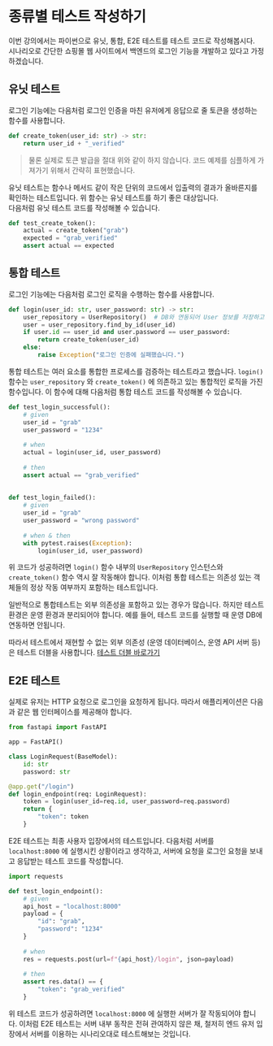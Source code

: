 # 종류별 테스트 작성하기

이번 강의에서는 파이썬으로 유닛, 통합, E2E 테스트를 테스트 코드로 작성해봅시다.  
시나리오로 간단한 쇼핑몰 웹 사이트에서 백엔드의 로그인 기능을 개발하고 있다고 가정하겠습니다. 

## 유닛 테스트

로그인 기능에는 다음처럼 로그인 인증을 마친 유저에게 응답으로 줄 토큰을 생성하는 함수를 사용합니다.

```python
def create_token(user_id: str) -> str:
    return user_id + "_verified"
```

> 물론 실제로 토큰 발급을 절대 위와 같이 하지 않습니다. 코드 예제를 심플하게 가져가기 위해서 간략히 표현했습니다.

유닛 테스트는 함수나 메서드 같이 작은 단위의 코드에서 입출력의 결과가 올바른지를 확인하는 테스트입니다. 위 함수는 유닛 테스트를 하기 좋은 대상입니다.  
다음처럼 유닛 테스트 코드를 작성해볼 수 있습니다.

```python
def test_create_token():
    actual = create_token("grab")
    expected = "grab_verified"
    assert actual == expected
```


## 통합 테스트

로그인 기능에는 다음처럼 로그인 로직을 수행하는 함수를 사용합니다.

```python
def login(user_id: str, user_password: str) -> str:
    user_repository = UserRepository()  # DB와 연동되어 User 정보를 저장하고 불러오는 객체
    user = user_repository.find_by_id(user_id)
    if user.id == user_id and user.password == user_password:
        return create_token(user_id)
    else:
        raise Exception("로그인 인증에 실패했습니다.")
```

통합 테스트는 여러 요소를 통합한 프로세스를 검증하는 테스트라고 했습니다. `login()` 함수는 `user_repository` 와 `create_token()` 에 의존하고 있는 통합적인 로직을 가진 함수입니다. 이 함수에 대해 다음처럼 통합 테스트 코드를 작성해볼 수 있습니다.

```python
def test_login_successful():
    # given
    user_id = "grab"
    user_password = "1234"
    
    # when
    actual = login(user_id, user_password)
    
    # then
    assert actual == "grab_verified"
    
    
def test_login_failed():
    # given
    user_id = "grab"
    user_password = "wrong password"
    
    # when & then
    with pytest.raises(Exception):
        login(user_id, user_password)
```

위 코드가 성공하려면 `login()` 함수 내부의 `UserRepository` 인스턴스와 `create_token()` 함수 역시 잘 작동해야 합니다. 이처럼 통합 테스트는 의존성 있는 객체들의 정상 작동 여부까지 포함하는 테스트입니다.

일반적으로 통합테스트는 외부 의존성을 포함하고 있는 경우가 많습니다. 하지만 테스트 환경은 운영 환경과 분리되어야 합니다. 예를 들어, 테스트 코드를 실행할 때 운영 DB에 연동하면 안됩니다.

따라서 테스트에서 재현할 수 없는 외부 의존성 (운영 데이터베이스, 운영 API 서버 등)은 테스트 더블을 사용합니다. [테스트 더블 바로가기](의존성을%20대체하는%20테스트%20더블.md)

## E2E 테스트

실제로 유저는 HTTP 요청으로 로그인을 요청하게 됩니다. 따라서 애플리케이션은 다음과 같은 웹 인터페이스를 제공해야 합니다.

```python
from fastapi import FastAPI

app = FastAPI()

class LoginRequest(BaseModel):
    id: str
    password: str

@app.get("/login")
def login_endpoint(req: LoginRequest):
    token = login(user_id=req.id, user_password=req.password)
    return {
        "token": token
    }
```

E2E 테스트는 최종 사용자 입장에서의 테스트입니다. 다음처럼 서버를 `localhost:8000` 에 실행시킨 상황이라고 생각하고, 서버에 요청을 로그인 요청을 보내고 응답받는 테스트 코드를 작성합니다.

```python
import requests

def test_login_endpoint():
    # given
    api_host = "localhost:8000"
    payload = {
        "id": "grab",
        "password": "1234"
    }
    
    # when
    res = requests.post(url=f"{api_host}/login", json=payload)
    
    # then
    assert res.data() == {
        "token": "grab_verified"
    }
```

위 테스트 코드가 성공하려면 `localhost:8000` 에 실행한 서버가 잘 작동되어야 합니다. 이처럼 E2E 테스트는 서버 내부 동작은 전혀 관여하지 않은 채, 철저히 엔드 유저 입장에서 서버를 이용하는 시나리오대로 테스트해보는 것입니다.